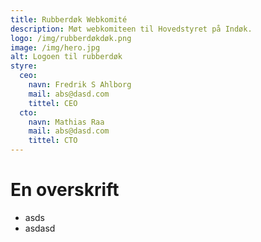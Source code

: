 ```yaml
---
title: Rubberdøk Webkomité
description: Møt webkomiteen til Hovedstyret på Indøk.
logo: /img/rubberdøkdøk.png
image: /img/hero.jpg
alt: Logoen til rubberdøk
styre:
  ceo:
    navn: Fredrik S Ahlborg
    mail: abs@dasd.com
    tittel: CEO
  cto:
    navn: Mathias Raa
    mail: abs@dasd.com
    tittel: CTO
---
```


# En overskrift

- asds
- asdasd
